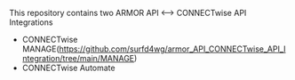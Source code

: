 This repository contains two ARMOR API <--> CONNECTwise API Integrations
- CONNECTwise MANAGE(https://github.com/surfd4wg/armor_API_CONNECTwise_API_Integration/tree/main/MANAGE)
- CONNECTwise Automate
